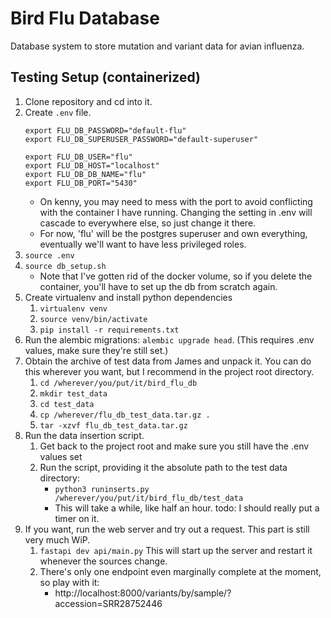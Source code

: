 # Bird Flu Database

Database system to store mutation and variant data for avian influenza.

## Testing Setup (containerized)

1. Clone repository and cd into it.
2. Create `.env` file.
    ```
    export FLU_DB_PASSWORD="default-flu"
    export FLU_DB_SUPERUSER_PASSWORD="default-superuser"
    
    export FLU_DB_USER="flu"
    export FLU_DB_HOST="localhost"
    export FLU_DB_DB_NAME="flu"
    export FLU_DB_PORT="5430"
    ```
    - On kenny, you may need to mess with the port to avoid conflicting with the container I have running.
      Changing the setting in .env will cascade to everywhere else, so just change it there.
    - For now, 'flu' will be the postgres superuser and own everything, eventually we'll want to have less privileged
      roles.
3. `source .env`
4. `source db_setup.sh`
    - Note that I've gotten rid of the docker volume, so if you delete the container, you'll have to set up the db from
      scratch again.
5. Create virtualenv and install python dependencies
    1. `virtualenv venv`
    2. `source venv/bin/activate`
    3. `pip install -r requirements.txt`
6. Run the alembic migrations: `alembic upgrade head`. (This requires .env values, make sure they're still set.)
7. Obtain the archive of test data from James and unpack it. You can do this wherever you want, but I recommend in the
   project root directory.
    1. `cd /wherever/you/put/it/bird_flu_db`
    2. `mkdir test_data`
    3. `cd test_data`
    4. `cp /wherever/flu_db_test_data.tar.gz .`
    5. `tar -xzvf flu_db_test_data.tar.gz`
8. Run the data insertion script.
    1. Get back to the project root and make sure you still have the .env values set
    2. Run the script, providing it the absolute path to the test data directory:
        - `python3 runinserts.py /wherever/you/put/it/bird_flu_db/test_data`
        - This will take a while, like half an hour. todo: I should really put a timer on it.
9. If you want, run the web server and try out a request. This part is still very much WiP.
    1. `fastapi dev api/main.py` This will start up the server and restart it whenever the sources change.
    2. There's only one endpoint even marginally complete at the moment, so play with it:
        - http://localhost:8000/variants/by/sample/?accession=SRR28752446